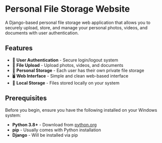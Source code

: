 # Personal File Storage Website

A Django-based personal file storage web application that allows you to securely upload, store, and manage your personal photos, videos, and documents with user authentication.

## Features

- 🔐 **User Authentication** - Secure login/logout system
- 📁 **File Upload** - Upload photos, videos, and documents
- 👤 **Personal Storage** - Each user has their own private file storage
- 🖥️ **Web Interface** - Simple and clean web-based interface
- 💾 **Local Storage** - Files stored locally on your system

## Prerequisites

Before you begin, ensure you have the following installed on your Windows system:

- **Python 3.8+** - Download from [python.org](https://python.org)
- **pip** - Usually comes with Python installation
- **Django** - Will be installed via pip

